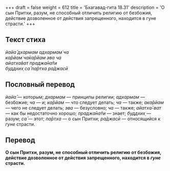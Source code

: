 +++
draft = false
weight = 612
title = 'Бхагавад-гита 18.31'
description = 'О сын Притхи, разум, не способный отличить религию от безбожия, действие дозволенное от действия запрещенного, находится в гуне страсти.'
+++

## Текст стиха

_йайа̄ дхармам адхармам̇ ча  
ка̄рйам̇ ча̄ка̄рйам эва ча  
айатха̄ват праджа̄на̄ти  
буддхих̣ са̄ па̄ртха ра̄джасӣ_

## Пословный перевод

_йайа̄_ — которым; _дхармам_ — принципы религии; _адхармам_ — безбожие; _ча_ — и; _ка̄рйам_ — что следует делать; _ча_ — также; _ака̄рйам_ — чего не следует делать; _эва_ — безусловно; _ча_ — также; _айатха̄_\-_ват_ — как бы недостаточно хорошо; _праджа̄на̄ти_ — знает; _буддхих̣_ — разум; _са̄_ — этот; _па̄ртха_ — о сын Притхи; _ра̄джасӣ_ — относящийся к _гуне_ страсти.

## Перевод

**О сын Притхи, разум, не способный отличить религию от безбожия, действие дозволенное от действия запрещенного, находится в _гуне_ страсти.**
